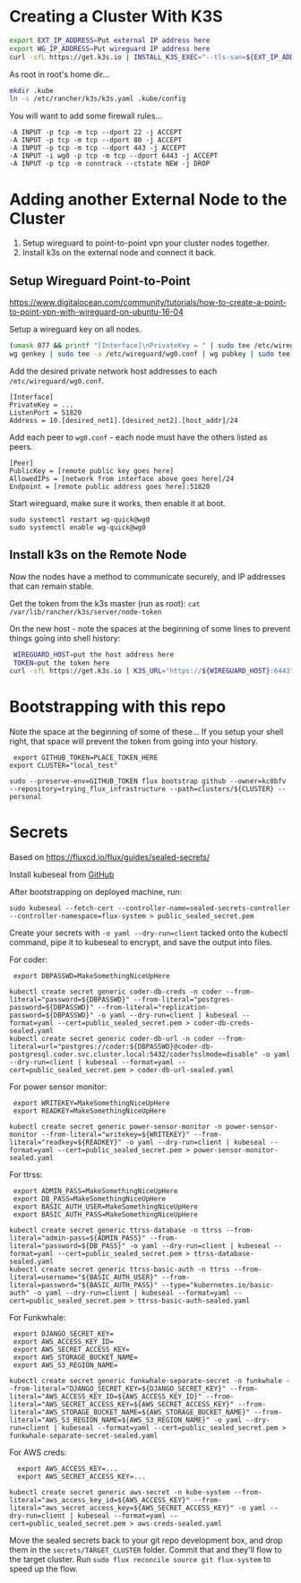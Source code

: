 # Creating a Cluster With K3S

```sh
export EXT_IP_ADDRESS=Put external IP address here
export WG_IP_ADDRESS=Put wireguard IP address here
curl -sfL https://get.k3s.io | INSTALL_K3S_EXEC="--tls-san=${EXT_IP_ADDRESS} --tls-san=${WG_IP_ADDRESS} --advertise-address=${WG_IP_ADDRESS} --node-ip=${WG_IP_ADDRESS} --kubelet-arg=provider-id=aws:///us-east-2a/i-doesnotexist" sh -
```

As root in root's home dir...
```sh
mkdir .kube
ln -s /etc/rancher/k3s/k3s.yaml .kube/config
```

You will want to add some firewall rules...

```
-A INPUT -p tcp -m tcp --dport 22 -j ACCEPT
-A INPUT -p tcp -m tcp --dport 80 -j ACCEPT
-A INPUT -p tcp -m tcp --dport 443 -j ACCEPT
-A INPUT -i wg0 -p tcp -m tcp --dport 6443 -j ACCEPT
-A INPUT -p tcp -m conntrack --ctstate NEW -j DROP
```

# Adding another External Node to the Cluster

1. Setup wireguard to point-to-point vpn your cluster nodes together.
2. Install k3s on the external node and connect it back.

## Setup Wireguard Point-to-Point

https://www.digitalocean.com/community/tutorials/how-to-create-a-point-to-point-vpn-with-wireguard-on-ubuntu-16-04

Setup a wireguard key on all nodes.

```sh
(umask 077 && printf "[Interface]\nPrivateKey = " | sudo tee /etc/wireguard/wg0.conf > /dev/null)
wg genkey | sudo tee -a /etc/wireguard/wg0.conf | wg pubkey | sudo tee /etc/wireguard/publickey
```

Add the desired private network host addresses to each `/etc/wireguard/wg0.conf`.

```
[Interface]
PrivateKey = ...
ListenPort = 51820
Address = 10.[desired_net1].[desired_net2].[host_addr]/24
```

Add each peer to `wg0.conf` - each node must have the others listed as peers.

```
[Peer]
PublicKey = [remote public key goes here]
AllowedIPs = [network from interface above goes here]/24
Endpoint = [remote public address goes here]:51820
```

Start wireguard, make sure it works, then enable it at boot.

```
sudo systemctl restart wg-quick@wg0
sudo systemctl enable wg-quick@wg0
```

## Install k3s on the Remote Node

Now the nodes have a method to communicate securely, and IP addresses that can remain stable.

Get the token from the k3s master (run as root): `cat /var/lib/rancher/k3s/server/node-token`

On the new host - note the spaces at the beginning of some lines to prevent things going into shell history:

```sh
 WIREGUARD_HOST=put the host address here
 TOKEN=put the token here
curl -sfL https://get.k3s.io | K3S_URL="https://${WIREGUARD_HOST}:6443" K3S_TOKEN="${TOKEN}" sh -
```

# Bootstrapping with this repo

Note the space at the beginning of some of these...  If you setup your shell right, that space will prevent the token from going into your history.

```
 export GITHUB_TOKEN=PLACE_TOKEN_HERE
export CLUSTER="local_test"

sudo --preserve-env=GITHUB_TOKEN flux bootstrap github --owner=kc0bfv --repository=trying_flux_infrastructure --path=clusters/${CLUSTER} --personal
```

# Secrets

Based on https://fluxcd.io/flux/guides/sealed-secrets/

Install kubeseal from [GitHub](https://github.com/bitnami-labs/sealed-secrets/releases)

After bootstrapping on deployed machine, run:

```
sudo kubeseal --fetch-cert --controller-name=sealed-secrets-controller --controller-namespace=flux-system > public_sealed_secret.pem
```

Create your secrets with `-o yaml --dry-run=client` tacked onto the kubectl command, pipe it to kubeseal to encrypt, and save the output into files.

For coder:

```
 export DBPASSWD=MakeSomethingNiceUpHere

kubectl create secret generic coder-db-creds -n coder --from-literal="password=${DBPASSWD}" --from-literal="postgres-password=${DBPASSWD}" --from-literal="replication-password=${DBPASSWD}" -o yaml --dry-run=client | kubeseal --format=yaml --cert=public_sealed_secret.pem > coder-db-creds-sealed.yaml
kubectl create secret generic coder-db-url -n coder --from-literal=url="postgres://coder:${DBPASSWD}@coder-db-postgresql.coder.svc.cluster.local:5432/coder?sslmode=disable" -o yaml --dry-run=client | kubeseal --format=yaml --cert=public_sealed_secret.pem > coder-db-url-sealed.yaml
```

For power sensor monitor:

```
 export WRITEKEY=MakeSomethingNiceUpHere
 export READKEY=MakeSomethingNiceUpHere

kubectl create secret generic power-sensor-monitor -n power-sensor-monitor --from-literal="writekey=${WRITEKEY}" --from-literal="readkey=${READKEY}" -o yaml --dry-run=client | kubeseal --format=yaml --cert=public_sealed_secret.pem > power-sensor-monitor-sealed.yaml
```

For ttrss:

```
 export ADMIN_PASS=MakeSomethingNiceUpHere
 export DB_PASS=MakeSomethingNiceUpHere
 export BASIC_AUTH_USER=MakeSomethingNiceUpHere
 export BASIC_AUTH_PASS=MakeSomethingNiceUpHere

kubectl create secret generic ttrss-database -n ttrss --from-literal="admin-pass=${ADMIN_PASS}" --from-literal="password=${DB_PASS}" -o yaml --dry-run=client | kubeseal --format=yaml --cert=public_sealed_secret.pem > ttrss-database-sealed.yaml
kubectl create secret generic ttrss-basic-auth -n ttrss --from-literal=username="${BASIC_AUTH_USER}" --from-literal=password="${BASIC_AUTH_PASS}" --type="kubernetes.io/basic-auth" -o yaml --dry-run=client | kubeseal --format=yaml --cert=public_sealed_secret.pem > ttrss-basic-auth-sealed.yaml
```

For Funkwhale:
```
 export DJANGO_SECRET_KEY=
 export AWS_ACCESS_KEY_ID=
 export AWS_SECRET_ACCESS_KEY=
 export AWS_STORAGE_BUCKET_NAME=
 export AWS_S3_REGION_NAME=

kubectl create secret generic funkwhale-separate-secret -n funkwhale --from-literal="DJANGO_SECRET_KEY=${DJANGO_SECRET_KEY}" --from-literal="AWS_ACCESS_KEY_ID=${AWS_ACCESS_KEY_ID}" --from-literal="AWS_SECRET_ACCESS_KEY=${AWS_SECRET_ACCESS_KEY}" --from-literal="AWS_STORAGE_BUCKET_NAME=${AWS_STORAGE_BUCKET_NAME}" --from-literal="AWS_S3_REGION_NAME=${AWS_S3_REGION_NAME}" -o yaml --dry-run=client | kubeseal --format=yaml --cert=public_sealed_secret.pem > funkwhale-separate-secret-sealed.yaml
```

For AWS creds:
```
  export AWS_ACCESS_KEY=...
  export AWS_SECRET_ACCESS_KEY=...

kubectl create secret generic aws-secret -n kube-system --from-literal="aws_access_key_id=${AWS_ACCESS_KEY}" --from-literal="aws_secret_access_key=${AWS_SECRET_ACCESS_KEY}" -o yaml --dry-run=client | kubeseal --format=yaml --cert=public_sealed_secret.pem > aws-creds-sealed.yaml
```

Move the sealed secrets back to your git repo development box, and drop them in the `secrets/TARGET_CLUSTER` folder.  Commit that and they'll flow to the target cluster.  Run `sudo flux reconcile source git flux-system` to speed up the flow.
